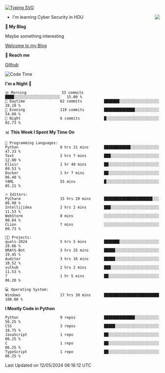 [![Typing SVG](https://readme-typing-svg.herokuapp.com?font=Fira+Code&pause=1000&random=false&width=450&height=60&lines=Hello+%F0%9F%91%8B%F0%9F%8F%BB;I'm+JBNRZ)](https://git.io/typing-svg)

<a href="#">
  <img align="right" src="https://github-readme-stats.vercel.app/api?username=JBNRZ&show_icons=true&bg_color=15,f2f7fd,E0EAFC" />
</a>

- I'm learning Cyber Security in HDU

 **🌱 My Blog**

Maybe something interesting

[Welcome to my Blog](https://jbnrz.com.cn/)

 **💬 Reach me** 

[Github](https://github.com/JBNRZ)


<!--START_SECTION:waka-->
![Code Time](http://img.shields.io/badge/Code%20Time-459%20hrs%203%20mins-blue)

**I'm a Night 🦉** 

```text
🌞 Morning                33 commits          ████░░░░░░░░░░░░░░░░░░░░░   15.00 % 
🌆 Daytime                62 commits          ███████░░░░░░░░░░░░░░░░░░   28.18 % 
🌃 Evening                119 commits         ██████████████░░░░░░░░░░░   54.09 % 
🌙 Night                  6 commits           █░░░░░░░░░░░░░░░░░░░░░░░░   02.73 % 
```


📊 **This Week I Spent My Time On** 

```text
💬 Programming Languages: 
Python                   8 hrs 21 mins       ████████████░░░░░░░░░░░░░   47.33 % 
Text                     2 hrs 7 mins        ███░░░░░░░░░░░░░░░░░░░░░░   12.00 % 
Elixir                   1 hr 40 mins        ██░░░░░░░░░░░░░░░░░░░░░░░   09.53 % 
Docker                   1 hr 7 mins         ██░░░░░░░░░░░░░░░░░░░░░░░   06.40 % 
YAML                     55 mins             █░░░░░░░░░░░░░░░░░░░░░░░░   05.21 % 

🔥 Editors: 
PyCharm                  15 hrs 20 mins      ██████████████████████░░░   86.90 % 
Intellijidea             2 hrs 2 mins        ███░░░░░░░░░░░░░░░░░░░░░░   11.53 % 
WebStorm                 8 mins              ░░░░░░░░░░░░░░░░░░░░░░░░░   00.84 % 
CLion                    7 mins              ░░░░░░░░░░░░░░░░░░░░░░░░░   00.73 % 

🐱‍💻 Projects: 
quals-2024               5 hrs 5 mins        ███████░░░░░░░░░░░░░░░░░░   28.86 % 
0RAYS-Bot                3 hrs 25 mins       █████░░░░░░░░░░░░░░░░░░░░   19.45 % 
Auditor                  3 hrs 16 mins       █████░░░░░░░░░░░░░░░░░░░░   18.52 % 
vulhub                   2 hrs 2 mins        ███░░░░░░░░░░░░░░░░░░░░░░   11.53 % 
?                        1 hr 5 mins         ██░░░░░░░░░░░░░░░░░░░░░░░   06.20 % 

💻 Operating System: 
Windows                  17 hrs 38 mins      █████████████████████████   100.00 % 
```

**I Mostly Code in Python** 

```text
Python                   9 repos             ██████████████░░░░░░░░░░░   56.25 % 
CSS                      3 repos             █████░░░░░░░░░░░░░░░░░░░░   18.75 % 
JavaScript               1 repo              ██░░░░░░░░░░░░░░░░░░░░░░░   06.25 % 
C                        1 repo              ██░░░░░░░░░░░░░░░░░░░░░░░   06.25 % 
TypeScript               1 repo              ██░░░░░░░░░░░░░░░░░░░░░░░   06.25 % 
```




 Last Updated on 12/05/2024 06:16:12 UTC
<!--END_SECTION:waka-->
